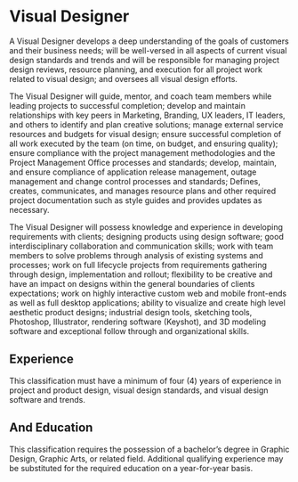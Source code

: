 

# Visual Designer    
A Visual Designer develops a deep understanding of the goals of customers and their business needs; will be well-versed in all aspects of current visual design standards and trends and will be responsible for managing project design reviews, resource planning, and execution for all project work related to visual design; and oversees all visual design efforts.

The Visual Designer will guide, mentor, and coach team members while leading projects to successful completion; develop and maintain relationships with key peers in Marketing, Branding, UX leaders, IT leaders, and others to identify and plan creative solutions; manage external service resources and budgets for visual design; ensure successful completion of all work executed by the team (on time, on budget, and ensuring quality); ensure compliance with the project management methodologies and the Project Management Office processes and standards; develop, maintain, and ensure compliance of application release management, outage management and change control processes and standards; Defines, creates, communicates, and manages resource plans and other required project documentation such as style guides and provides updates as necessary.

The Visual Designer will possess knowledge and experience in developing requirements with clients; designing products using design software; good interdisciplinary collaboration and communication skills; work with team members to solve problems through analysis of existing systems and processes; work on full lifecycle projects from requirements gathering through design, implementation and rollout; flexibility to be creative and have an impact on designs within the general boundaries of clients expectations; work on highly interactive custom web and mobile front-ends as well as full desktop applications; ability to visualize and create high level aesthetic product designs; industrial design tools, sketching tools, Photoshop, Illustrator, rendering software (Keyshot), and 3D modeling software and exceptional follow through and organizational skills.

## Experience
This classification must have a minimum of four (4) years of experience in project and product design, visual design standards, and visual design software and trends.

## And Education
This classification requires the possession of a bachelor’s degree in Graphic Design, Graphic Arts, or related field. Additional qualifying experience may be substituted for the required education on a year-for-year basis.
